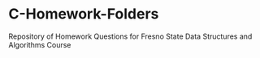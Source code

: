 # C-Homework-Folders
Repository of Homework Questions for Fresno State Data Structures and Algorithms Course
